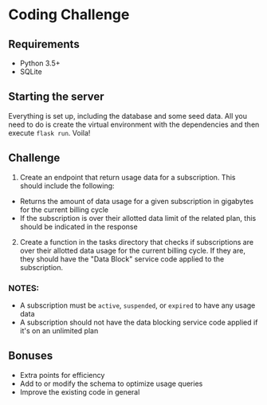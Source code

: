 # Coding Challenge

## Requirements
* Python 3.5+
* SQLite

## Starting the server
Everything is set up, including the database and some seed data. All you need to do is create the virtual environment with the dependencies and then execute `flask run`. Voila!

## Challenge
1. Create an endpoint that return usage data for a subscription. This should include the following:

- Returns the amount of data usage for a given subscription in gigabytes for the current billing cycle
- If the subscription is over their allotted data limit of the related plan, this should be indicated in the response

2. Create a function in the tasks directory that checks if subscriptions are over their allotted data usage for the current billing cycle. If they are, they should have the "Data Block" service code applied to the subscription.

### NOTES:
- A subscription must be `active`, `suspended`, or `expired` to have any usage data
- A subscription should not have the data blocking service code applied if it's on an unlimited plan

## Bonuses
- Extra points for efficiency
- Add to or modify the schema to optimize usage queries
- Improve the existing code in general
